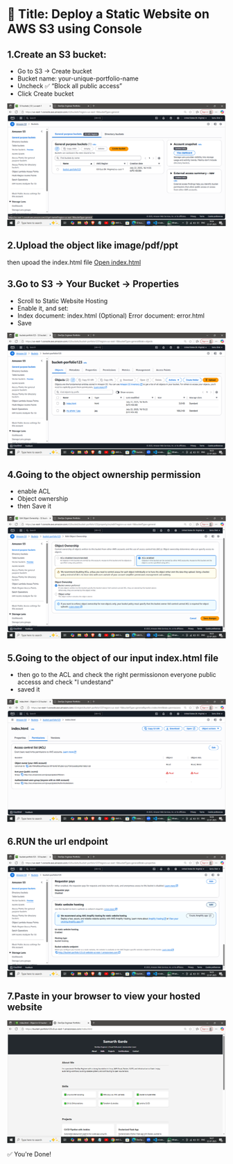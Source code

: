 # 📝 Title: Deploy a Static Website on AWS S3 using Console

## 1.Create an S3 bucket:

+ Go to S3 → Create bucket
+ Bucket name: your-unique-portfolio-name
+ Uncheck ✅ “Block all public access”
+ Click Create bucket

![Screenshot](./images/oop_beta.png)

## 2.Upload the  object like image/pdf/ppt

then upoad the index.html file
[Open index.html](./index.html)

## 3.Go to S3 → Your Bucket → Properties

+ Scroll to Static Website Hosting
+ Enable it, and set:
+ Index document: index.html
(Optional) Error document: error.html
+ Save

![Screenshot](./images/jddk_5.png)


## 4.Going to the object ownership permission

+ enable ACL
+ Object ownership
+ then Save it

![Scrrenshot](./images/omg_ok.png)

## 5.Going to the object of our input index.html file 

+ then go to the ACL and check the right permissionon everyone public accesss and check "I undestand"
+ saved it

![Scrrenshot](./images/oop_bet_3.png)


## 6.RUN the url endpoint

![screenshot](./images/oop_betas_1.png)

## 7.Paste in your browser to view your hosted website

![screenshot](./images/ossj_4.png)

✅ You're Done!
